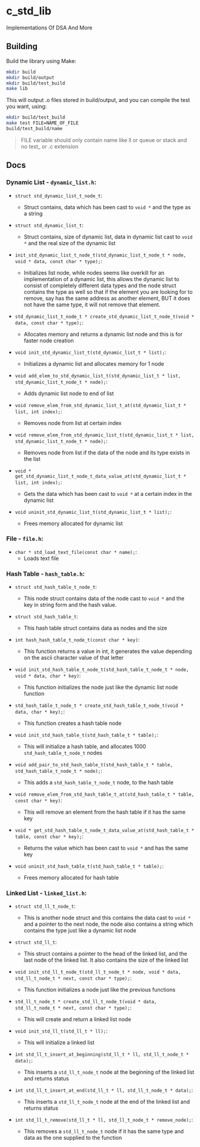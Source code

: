 # c_std_lib
Implementations Of DSA And More

## Building
Build the library using Make: 
```sh
mkdir build
mkdir build/output
mkdir build/test_build
make lib
```
This will output .o files stored in build/output, and you can compile the test you want, using:
```sh
mkdir build/test_build
make test FILE=NAME_OF_FILE 
build/test_build/name
```
> FILE variable should only contain name like ll or queue or stack and no test_ or .c extension

## Docs
### Dynamic List - ``dynamic_list.h``:
- ``struct std_dynamic_list_t_node_t``:
    - Struct contains, data which has been cast to ``void *`` and the type as a string

- ``struct std_dynamic_list_t``:
    - Struct contains, size of dynamic list, data in dynamic list cast to ``void *`` and the real size of the dynamic list

- ``init_std_dynamic_list_t_node_t(std_dynamic_list_t_node_t * node, void * data, const char * type);``:
    - Initializes list node, while nodes seems like overkill for an implementation of a dynamic list, this allows the dynamic list to consist of completely different data types and the node struct contains the type as well so that if the element you are looking for to remove, say has the same address as another element, BUT it does not have the same type, it will not remove that element. 

- ``std_dynamic_list_t_node_t * create_std_dynamic_list_t_node_t(void * data, const char * type);``: 
    - Allocates memory and returns a dynamic list node and this is for faster node creation
- ``void init_std_dynamic_list_t(std_dynamic_list_t * list);``:
    - Initializes a dynamic list and allocates memory for 1 node 

- ``void add_elem_to_std_dynamic_list_t(std_dynamic_list_t * list, std_dynamic_list_t_node_t * node);``:
    - Adds dynamic list node to end of list

- ``void remove_elem_from_std_dynamic_list_t_at(std_dynamic_list_t * list, int index);``:
    - Removes node from list at certain index

- ``void remove_elem_from_std_dynamic_list_t(std_dynamic_list_t * list, std_dynamic_list_t_node_t * node);``:
    - Removes node from list if the data of the node and its type exists in the list

- ``void * get_std_dynamic_list_t_node_t_data_value_at(std_dynamic_list_t * list, int index);``:
    - Gets the data which has been cast to ``void *`` at a certain index in the dynamic list

- ``void uninit_std_dynamic_list_t(std_dynamic_list_t * list);``:
    - Frees memory allocated for dynamic list

### File - ``file.h``:

- ``char * std_load_text_file(const char * name);``:
    - Loads text file

### Hash Table - ``hash_table.h``:

- ``struct std_hash_table_t_node_t``:
    - This node struct contains data of the node cast to ``void *`` and the key in string form and the hash value. 

- ``struct std_hash_table_t``:
    - This hash table struct contains data as nodes and the size

- ``int hash_hash_table_t_node_t(const char * key)``: 
    - This function returns a value in int, it generates the value depending on the ascii character value of that letter

- ``void init_std_hash_table_t_node_t(std_hash_table_t_node_t * node, void * data, char * key)``:
    - This function initializes the node just like the dynamic list node function

- ``std_hash_table_t_node_t * create_std_hash_table_t_node_t(void * data, char * key);``:
    - This function creates a hash table node

- ``void init_std_hash_table_t(std_hash_table_t * table);``:
    - This will initialize a hash table, and allocates 1000 ``std_hash_table_t_node_t`` nodes

- ``void add_pair_to_std_hash_table_t(std_hash_table_t * table, std_hash_table_t_node_t * node);``:
    - This adds a `std_hash_table_t_node_t` node, to the hash table

- ``void remove_elem_from_std_hash_table_t_at(std_hash_table_t * table, const char * key)``:
    - This will remove an element from the hash table if it has the same key 

- ``void * get_std_hash_table_t_node_t_data_value_at(std_hash_table_t * table, const char * key);``:
    - Returns the value which has been cast to ``void *`` and has the same key

- ``void uninit_std_hash_table_t(std_hash_table_t * table);``:
    - Frees memory allocated for hash table

### Linked List - ``linked_list.h``:
- ``struct std_ll_t_node_t``:
    - This is another node struct and this contains the data cast to ``void *`` and a pointer to the next node, the node also contains a string which contains the type just like a dynamic list node

- ``struct std_ll_t``:
    - This struct contains a pointer to the head of the linked list, and the last node of the linked list. It also contains the size of the linked list

- ``void init_std_ll_t_node_t(std_ll_t_node_t * node, void * data, std_ll_t_node_t * next, const char * type);``:
    - This function initializes a node just like the previous functions

- ``std_ll_t_node_t * create_std_ll_t_node_t(void * data, std_ll_t_node_t * next, const char * type);``:
    - This will create and return a linked list node

- ``void init_std_ll_t(std_ll_t * ll);``:
    - This will initialize a linked list

- ``int std_ll_t_insert_at_beginning(std_ll_t * ll, std_ll_t_node_t * data);``:
    - This inserts a ``std_ll_t_node_t`` node at the beginning of the linked list and returns status

- ``int std_ll_t_insert_at_end(std_ll_t * ll, std_ll_t_node_t * data);``:
    - This inserts a ``std_ll_t_node_t`` node at the end of the linked list and returns status

- ``int std_ll_t_remove(std_ll_t * ll, std_ll_t_node_t * remove_node);``:
    - This removes a `std_ll_t_node_t` node if it has the same type and data as the one supplied to the function



